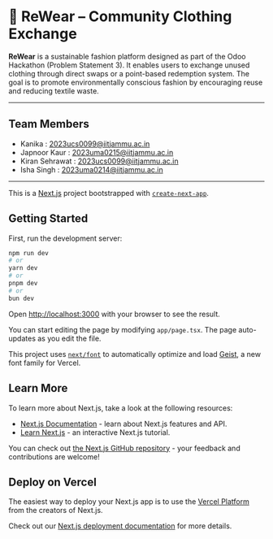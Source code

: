 # 🧥 ReWear – Community Clothing Exchange

**ReWear** is a sustainable fashion platform designed as part of the Odoo Hackathon (Problem Statement 3). It enables users to exchange unused clothing through direct swaps or a point-based redemption system. The goal is to promote environmentally conscious fashion by encouraging reuse and reducing textile waste.


------

## Team Members
- Kanika : 2023ucs0099@iitjammu.ac.in
- Japnoor Kaur : 2023uma0215@iitjammu.ac.in
- Kiran Sehrawat : 2023ucs0099@iitjammu.ac.in
- Isha Singh : 2023uma0214@iitjammu.ac.in 


---

This is a [Next.js](https://nextjs.org) project bootstrapped with [`create-next-app`](https://nextjs.org/docs/app/api-reference/cli/create-next-app).

## Getting Started

First, run the development server:

```bash
npm run dev
# or
yarn dev
# or
pnpm dev
# or
bun dev
```

Open [http://localhost:3000](http://localhost:3000) with your browser to see the result.

You can start editing the page by modifying `app/page.tsx`. The page auto-updates as you edit the file.

This project uses [`next/font`](https://nextjs.org/docs/app/building-your-application/optimizing/fonts) to automatically optimize and load [Geist](https://vercel.com/font), a new font family for Vercel.

## Learn More

To learn more about Next.js, take a look at the following resources:

- [Next.js Documentation](https://nextjs.org/docs) - learn about Next.js features and API.
- [Learn Next.js](https://nextjs.org/learn) - an interactive Next.js tutorial.

You can check out [the Next.js GitHub repository](https://github.com/vercel/next.js) - your feedback and contributions are welcome!

## Deploy on Vercel

The easiest way to deploy your Next.js app is to use the [Vercel Platform](https://vercel.com/new?utm_medium=default-template&filter=next.js&utm_source=create-next-app&utm_campaign=create-next-app-readme) from the creators of Next.js.

Check out our [Next.js deployment documentation](https://nextjs.org/docs/app/building-your-application/deploying) for more details.
